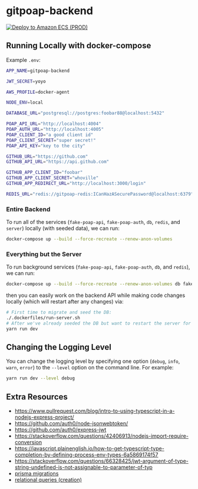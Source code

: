 # gitpoap-backend

[![Deploy to Amazon ECS (PROD)](https://github.com/gitpoap/gitpoap-backend/actions/workflows/deploy-gitpoap-backend-server.yml/badge.svg)](https://github.com/gitpoap/gitpoap-backend/actions/workflows/deploy-gitpoap-backend-server.yml)

## Running Locally with docker-compose

Example `.env`:
```sh
APP_NAME=gitpoap-backend

JWT_SECRET=yoyo

AWS_PROFILE=docker-agent

NODE_ENV=local

DATABASE_URL="postgresql://postgres:foobar88@localhost:5432"

POAP_API_URL="http://localhost:4004"
POAP_AUTH_URL="http://localhost:4005"
POAP_CLIENT_ID="a good client id"
POAP_CLIENT_SECRET="super secret!"
POAP_API_KEY="key to the city"

GITHUB_URL="https://github.com"
GITHUB_API_URL="https://api.github.com"

GITHUB_APP_CLIENT_ID="foobar"
GITHUB_APP_CLIENT_SECRET="whoville"
GITHUB_APP_REDIRECT_URL="http://localhost:3000/login"

REDIS_URL="redis://gitpoap-redis:ICanHazASecurePassword@localhost:6379"
```

### Entire Backend

To run all of the services (`fake-poap-api`, `fake-poap-auth`, `db`, `redis`, and `server`) locally
(with seeded data), we can run:
```sh
docker-compose up --build --force-recreate --renew-anon-volumes
```

### Everything but the Server

To run background services (`fake-poap-api`, `fake-poap-auth`, `db`, and `redis`), we can run:
```bash
docker-compose up --build --force-recreate --renew-anon-volumes db fake-poap-a{pi,uth} redis
```
then you can easily work on the backend API while making code changes locally (which will restart after any changes) via:
```sh
# First time to migrate and seed the DB:
./.dockerfiles/run-server.sh
# After we've already seeded the DB but want to restart the server for some reason:
yarn run dev
```

## Changing the Logging Level

You can change the logging level by specifying one option (`debug`, `info`, `warn`, `error`) to the `--level` option
on the command line. For example:
```sh
yarn run dev --level debug
```

## Extra Resources

* https://www.pullrequest.com/blog/intro-to-using-typescript-in-a-nodejs-express-project/
* https://github.com/auth0/node-jsonwebtoken/
* https://github.com/auth0/express-jwt
* https://stackoverflow.com/questions/42406913/nodejs-import-require-conversion
* https://javascript.plainenglish.io/how-to-get-typescript-type-completion-by-defining-process-env-types-6a5869174f57
* https://stackoverflow.com/questions/66328425/jwt-argument-of-type-string-undefined-is-not-assignable-to-parameter-of-typ
* [prisma migrations](https://www.prisma.io/docs/concepts/components/prisma-migrate)
* [relational queries (creation)](https://www.prisma.io/docs/concepts/components/prisma-client/relation-queries#create-a-related-record)
